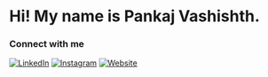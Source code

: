 # Hi! My name is Pankaj Vashishth.



### Connect with me
[![LinkedIn](https://img.shields.io/badge/-LinkedIn-blue?style=flat&logo=linkedin)](https://www.linkedin.com/in/pankaj-vashishth/)
[![Instagram](https://img.shields.io/badge/-Instagram-purple?style=flat&logo=instagram)](https://www.instagram.com/gotopv/)
[![Website](https://img.shields.io/badge/-Website-black?style=flat&logo=google-chrome)](https://www.cloudwithpv.ca/)
